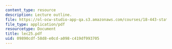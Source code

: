 ```yaml
---
content_type: resource
description: Lecture outline.
file: https://ol-ocw-studio-app-qa.s3.amazonaws.com/courses/18-443-statistics-for-applications-fall-2003/09890cdf58d8e0cda098c419df993705_lec25.pdf
file_type: application/pdf
resourcetype: Document
title: lec25.pdf
uid: 09890cdf-58d8-e0cd-a098-c419df993705
---
```

